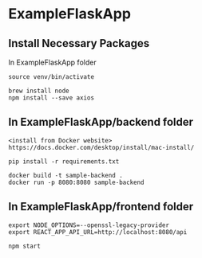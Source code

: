 # ExampleFlaskApp

## Install Necessary Packages

In ExampleFlaskApp folder
```
source venv/bin/activate

brew install node
npm install --save axios
```

## In ExampleFlaskApp/backend folder
```
<install from Docker website> https://docs.docker.com/desktop/install/mac-install/

pip install -r requirements.txt

docker build -t sample-backend .
docker run -p 8080:8080 sample-backend
```

## In ExampleFlaskApp/frontend folder
```
export NODE_OPTIONS=--openssl-legacy-provider
export REACT_APP_API_URL=http://localhost:8080/api

npm start
```
